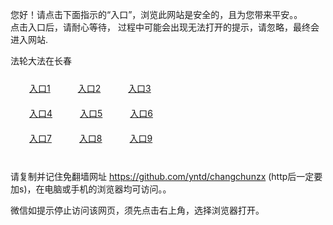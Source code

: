 您好！请点击下面指示的“入口”，浏览此网站是安全的，且为您带来平安。。 <br/>
点击入口后，请耐心等待， 过程中可能会出现无法打开的提示，请忽略，最终会进入网站. </br>

法轮大法在长春<br/>
<div style="padding:10px"><a style="margin:20px" target="_blank" href="https://d2496szkxl47f1.cloudfront.net/2Qpsp?dbtvpiy" id="ccLink1" rel="nofollow">入口1</a> <a target="_blank" style="margin:20px" href="https://d23r6hwwq5klsr.cloudfront.net/2Qpsp?svvnble" id="ccLink2" rel="nofollow">入口2</a> <a style="margin:20px" target="_blank" href="https://d1fdmm9h50qo4w.cloudfront.net/2Qpsp?nhdsmet" id="ccLink3" rel="nofollow">入口3</a></div>

<div style="padding:10px" ><a style="margin:20px" target="_blank" href="https://d2496szkxl47f1.cloudfront.net/2Qpsp?dbtvpiy" id="ccLink4" rel="nofollow">入口4</a> <a style="margin:20px" href="https://d23r6hwwq5klsr.cloudfront.net/2Qpsp?svvnble" target="_blank" id="ccLink5" rel="nofollow">入口5</a> <a style="margin:20px" href="https://d1fdmm9h50qo4w.cloudfront.net/2Qpsp?nhdsmet" target="_blank" id="ccLink6" rel="nofollow">入口6</a></div>

<div style="padding:10px"><a style="margin:20px" target="_blank" href="https://d2496szkxl47f1.cloudfront.net/2Qpsp?dbtvpiy" id="ccLink7" rel="nofollow">入口7</a> <a style="margin:20px" href="https://d23r6hwwq5klsr.cloudfront.net/2Qpsp?svvnble" target="_blank" id="ccLink8" rel="nofollow">入口8</a> <a style="margin:20px" target="_blank" href="https://d1fdmm9h50qo4w.cloudfront.net/2Qpsp?nhdsmet" id="ccLink9" rel="nofollow">入口9</a></div>

<br/>



请复制并记住免翻墙网址 https://github.com/yntd/changchunzx (http后一定要加s)，在电脑或手机的浏览器均可访问。。<br/>

微信如提示停止访问该网页，须先点击右上角，选择浏览器打开。

